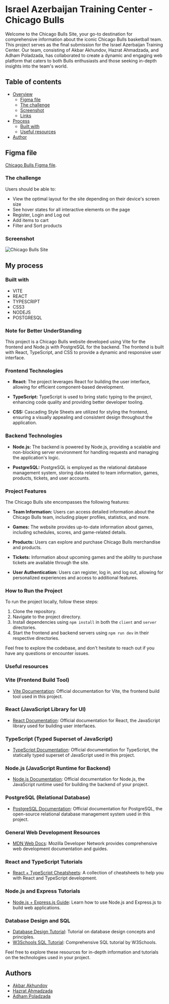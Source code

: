 # Israel Azerbaijan Training Center - Chicago Bulls

 Welcome to the Chicago Bulls Site, your go-to destination for comprehensive information about the iconic Chicago Bulls basketball team. This project serves as the final submission for the Israel Azerbaijan Training Center. Our team, consisting of Akbar Akhundov, Hazrat Ahmadzada, and Adham Poladzada, has collaborated to create a dynamic and engaging web platform that caters to both Bulls enthusiasts and those seeking in-depth insights into the team's world.

## Table of contents

- [Overview](#overview)
  - [Figma file](#figma-file)
  - [The challenge](#the-challenge)
  - [Screenshot](#screenshot)
  - [Links](#links)
- [Process](#process)
  - [Built with](#built-with)
  - [Useful resources](#useful-resources)
- [Author](#author)

## Figma file
[Chicago Bulls Figma file](https://www.figma.com/file/cBN5lNRXfpZKQynB92eXzR/Chicago-Bulls-Basketball?type=design&node-id=0%3A1&mode=design&t=Zgdr8ljQEDLSVnae-1).

### The challenge

Users should be able to:

- View the optimal layout for the site depending on their device's screen size
- See hover states for all interactive elements on the page
- Register, Login and Log out
- Add items to cart
- Filter and Sort products

### Screenshot

![Chicago Bulls Site](./client/src/assets/Chicago%20Bulls%20Basketball.png)

## My process

### Built with
  - VITE
  - REACT
  - TYPESCRIPT
  - CSS3
  - NODEJS
  - POSTGRESQL


### Note for Better UnderStanding

This project is a Chicago Bulls website developed using Vite for the frontend and Node.js with PostgreSQL for the backend. The frontend is built with React, TypeScript, and CSS to provide a dynamic and responsive user interface.

### Frontend Technologies

- **React:** The project leverages React for building the user interface, allowing for efficient component-based development.
  
- **TypeScript:** TypeScript is used to bring static typing to the project, enhancing code quality and providing better developer tooling.

- **CSS:** Cascading Style Sheets are utilized for styling the frontend, ensuring a visually appealing and consistent design throughout the application.

### Backend Technologies

- **Node.js:** The backend is powered by Node.js, providing a scalable and non-blocking server environment for handling requests and managing the application's logic.

- **PostgreSQL:** PostgreSQL is employed as the relational database management system, storing data related to team information, games, products, tickets, and user accounts.

### Project Features

The Chicago Bulls site encompasses the following features:

- **Team Information:** Users can access detailed information about the Chicago Bulls team, including player profiles, statistics, and more.

- **Games:** The website provides up-to-date information about games, including schedules, scores, and game-related details.

- **Products:** Users can explore and purchase Chicago Bulls merchandise and products.

- **Tickets:** Information about upcoming games and the ability to purchase tickets are available through the site.

- **User Authentication:** Users can register, log in, and log out, allowing for personalized experiences and access to additional features.

### How to Run the Project

To run the project locally, follow these steps:

1. Clone the repository.
2. Navigate to the project directory.
3. Install dependencies using `npm install` in both the `client` and `server` directories.
4. Start the frontend and backend servers using `npm run dev` in their respective directories.

Feel free to explore the codebase, and don't hesitate to reach out if you have any questions or encounter issues.




### Useful resources

### Vite (Frontend Build Tool)
- [Vite Documentation](https://vitejs.dev/guide/): Official documentation for Vite, the frontend build tool used in this project.

### React (JavaScript Library for UI)
- [React Documentation](https://reactjs.org/docs/getting-started.html): Official documentation for React, the JavaScript library used for building user interfaces.

### TypeScript (Typed Superset of JavaScript)
- [TypeScript Documentation](https://www.typescriptlang.org/docs/): Official documentation for TypeScript, the statically typed superset of JavaScript used in this project.

### Node.js (JavaScript Runtime for Backend)
- [Node.js Documentation](https://nodejs.org/en/docs/): Official documentation for Node.js, the JavaScript runtime used for building the backend of your project.

### PostgreSQL (Relational Database)
- [PostgreSQL Documentation](https://www.postgresql.org/docs/): Official documentation for PostgreSQL, the open-source relational database management system used in this project.

### General Web Development Resources
- [MDN Web Docs](https://developer.mozilla.org/en-US/docs/Web): Mozilla Developer Network provides comprehensive web development documentation and guides.

### React and TypeScript Tutorials
- [React + TypeScript Cheatsheets](https://github.com/typescript-cheatsheets/react): A collection of cheatsheets to help you with React and TypeScript development.

### Node.js and Express Tutorials
- [Node.js + Express.js Guide](https://developer.mozilla.org/en-US/docs/Learn/Server-side/Express_Nodejs): Learn how to use Node.js and Express.js to build web applications.

### Database Design and SQL
- [Database Design Tutorial](https://www.tutorialspoint.com/dbms/index.htm): Tutorial on database design concepts and principles.
- [W3Schools SQL Tutorial](https://www.w3schools.com/sql/): Comprehensive SQL tutorial by W3Schools.

Feel free to explore these resources for in-depth information and tutorials on the technologies used in your project.

## Authors

- [Akbar Akhundov](https://www.linkedin.com/in/akbar-akhundov-93697524b/)
- [Hazrat Ahmadzada](https://www.linkedin.com/in/hazrat-ahmadzada-927b24252/)
- [Adham Poladzada](https://www.linkedin.com/in/adham-poladzadeh-a46621242/)
